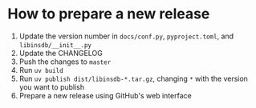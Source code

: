 # How to prepare a new release

1. Update the version number in `docs/conf.py`, `pyproject.toml`, and `libinsdb/__init__.py`
2. Update the CHANGELOG
3. Push the changes to `master`
4. Run `uv build`
5. Run `uv publish dist/libinsdb-*.tar.gz`, changing `*` with the version you want to publish
6. Prepare a new release using GitHub's web interface
